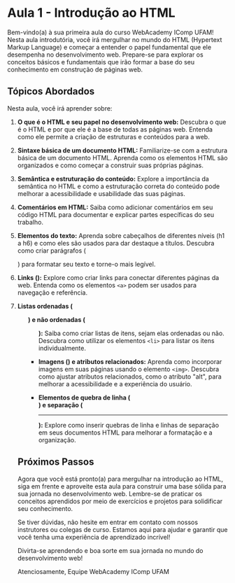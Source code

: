 # Aula 1 - Introdução ao HTML

Bem-vindo(a) à sua primeira aula do curso WebAcademy IComp UFAM! Nesta aula introdutória, você irá mergulhar no mundo do HTML (Hypertext Markup Language) e começar a entender o papel fundamental que ele desempenha no desenvolvimento web. Prepare-se para explorar os conceitos básicos e fundamentais que irão formar a base do seu conhecimento em construção de páginas web.

## Tópicos Abordados

Nesta aula, você irá aprender sobre:

1. **O que é o HTML e seu papel no desenvolvimento web:** Descubra o que é o HTML e por que ele é a base de todas as páginas web. Entenda como ele permite a criação de estruturas e conteúdos para a web.

2. **Sintaxe básica de um documento HTML:** Familiarize-se com a estrutura básica de um documento HTML. Aprenda como os elementos HTML são organizados e como começar a construir suas próprias páginas.

3. **Semântica e estruturação do conteúdo:** Explore a importância da semântica no HTML e como a estruturação correta do conteúdo pode melhorar a acessibilidade e usabilidade das suas páginas.

4. **Comentários em HTML:** Saiba como adicionar comentários em seu código HTML para documentar e explicar partes específicas do seu trabalho.

5. **Elementos do texto:** Aprenda sobre cabeçalhos de diferentes níveis (h1 a h6) e como eles são usados para dar destaque a títulos. Descubra como criar parágrafos (<p>) para formatar seu texto e torne-o mais legível.

6. **Links (<a>):** Explore como criar links para conectar diferentes páginas da web. Entenda como os elementos `<a>` podem ser usados para navegação e referência.

7. **Listas ordenadas (<ol>) e não ordenadas (<ul>):** Saiba como criar listas de itens, sejam elas ordenadas ou não. Descubra como utilizar os elementos `<li>` para listar os itens individualmente.

8. **Imagens (<img>) e atributos relacionados:** Aprenda como incorporar imagens em suas páginas usando o elemento `<img>`. Descubra como ajustar atributos relacionados, como o atributo "alt", para melhorar a acessibilidade e a experiência do usuário.

9. **Elementos de quebra de linha (<br />) e separação (<hr>):** Explore como inserir quebras de linha e linhas de separação em seus documentos HTML para melhorar a formatação e a organização.

## Próximos Passos

Agora que você está pronto(a) para mergulhar na introdução ao HTML, siga em frente e aproveite esta aula para construir uma base sólida para sua jornada no desenvolvimento web. Lembre-se de praticar os conceitos aprendidos por meio de exercícios e projetos para solidificar seu conhecimento.

Se tiver dúvidas, não hesite em entrar em contato com nossos instrutores ou colegas de curso. Estamos aqui para ajudar e garantir que você tenha uma experiência de aprendizado incrível!

Divirta-se aprendendo e boa sorte em sua jornada no mundo do desenvolvimento web!

Atenciosamente,
Equipe WebAcademy IComp UFAM
